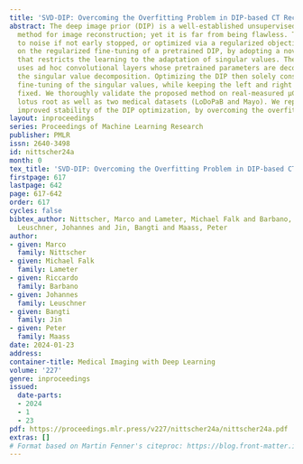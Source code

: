 ```yaml
---
title: 'SVD-DIP: Overcoming the Overfitting Problem in DIP-based CT Reconstruction'
abstract: The deep image prior (DIP) is a well-established unsupervised deep learning
  method for image reconstruction; yet it is far from being flawless. The DIP overfits
  to noise if not early stopped, or optimized via a regularized objective. We build
  on the regularized fine-tuning of a pretrained DIP, by adopting a novel strategy
  that restricts the learning to the adaptation of singular values. The proposed SVD-DIP
  uses ad hoc convolutional layers whose pretrained parameters are decomposed via
  the singular value decomposition. Optimizing the DIP then solely consists in the
  fine-tuning of the singular values, while keeping the left and right singular vectors
  fixed. We thoroughly validate the proposed method on real-measured μCT data of a
  lotus root as well as two medical datasets (LoDoPaB and Mayo). We report significantly
  improved stability of the DIP optimization, by overcoming the overfitting to noise.
layout: inproceedings
series: Proceedings of Machine Learning Research
publisher: PMLR
issn: 2640-3498
id: nittscher24a
month: 0
tex_title: 'SVD-DIP: Overcoming the Overfitting Problem in DIP-based CT Reconstruction'
firstpage: 617
lastpage: 642
page: 617-642
order: 617
cycles: false
bibtex_author: Nittscher, Marco and Lameter, Michael Falk and Barbano, Riccardo and
  Leuschner, Johannes and Jin, Bangti and Maass, Peter
author:
- given: Marco
  family: Nittscher
- given: Michael Falk
  family: Lameter
- given: Riccardo
  family: Barbano
- given: Johannes
  family: Leuschner
- given: Bangti
  family: Jin
- given: Peter
  family: Maass
date: 2024-01-23
address:
container-title: Medical Imaging with Deep Learning
volume: '227'
genre: inproceedings
issued:
  date-parts:
  - 2024
  - 1
  - 23
pdf: https://proceedings.mlr.press/v227/nittscher24a/nittscher24a.pdf
extras: []
# Format based on Martin Fenner's citeproc: https://blog.front-matter.io/posts/citeproc-yaml-for-bibliographies/
---
```

